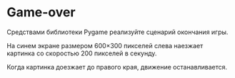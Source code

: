 # Game-over
Средствами библиотеки Pygame реализуйте сценарий окончания игры.

На синем экране размером 600×300 пикселей слева наезжает картинка со скоростью 200 пикселей в секунду.

Когда картинка доезжает до правого края, движение останавливается.
